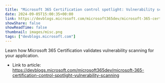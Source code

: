 ```yaml
---
title: "Microsoft 365 Certification control spotlight: Vulnerability scanning"
date: 2024-09-05T15:00:35+00:00
link: https://devblogs.microsoft.com/microsoft365dev/microsoft-365-certification-control-spotlight-vulnerability-scanning
showShare: false
showReadTime: false
thumbnail: images/misc.png
tags: ["devblogs.microsoft.com"]
---
```

Learn how Microsoft 365 Certification validates vulnerability scanning for your application.

- Link to article: https://devblogs.microsoft.com/microsoft365dev/microsoft-365-certification-control-spotlight-vulnerability-scanning